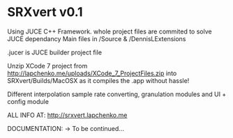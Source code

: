 # SRXvert v0.1
Using JUCE C++ Framework. whole project files are commited to solve JUCE dependancy
Main files in /Source & /DennisLExtensions

.jucer is JUCE builder project file

Unzip XCode 7 project from http://lapchenko.me/uploads/XCode_7_ProjectFiles.zip into SRXvert/Builds/MacOSX as it compiles the .app without hassle!

Different interpolation sample rate converting, granulation modules and
UI + config module

ALL INFO AT: http://srxvert.lapchenko.me

DOCUMENTATION: -> To be continued...
